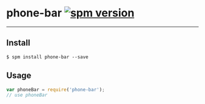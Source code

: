 # phone-bar [![spm version](http://spmjs.io/badge/phone-bar)](http://spmjs.io/package/phone-bar)

---



## Install

```
$ spm install phone-bar --save
```

## Usage

```js
var phoneBar = require('phone-bar');
// use phoneBar
```
